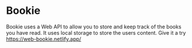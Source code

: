 # Bookie

Bookie uses a Web API to allow you to store and keep track of the books you have read.
It uses local storage to store the users content.
Give it a try https://web-bookie.netlify.app/
